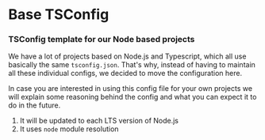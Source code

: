 # Base TSConfig
### TSConfig template for our Node based projects

We have a lot of projects based on Node.js and Typescript, which all use basically the same `tsconfig.json`. That's why, instead of having to maintain all these individual configs, we decided to move the configuration here. 

In case you are interested in using this config file for your own projects we will explain some reasoning behind the config and what you can expect it to do in the future.

1. It will be updated to each LTS version of Node.js
2. It uses `node` module resolution
